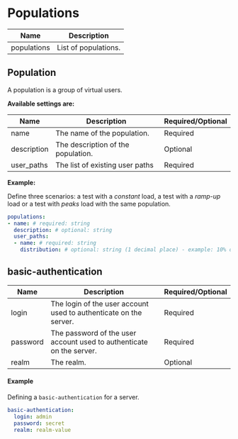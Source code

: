 # Populations

| Name        | Description          |
| ------------| ---------------------|
| populations | List of populations. |

## Population
A population is a group of virtual users.

**Available settings are:**

| Name        | Description                                                  | Required/Optional |
| ----------- | ------------------------------------------------------------ | ----------------- |
| name        | The name of the population.                                  | Required          |
| description | The description of the population.                           | Optional          |
| user_paths  | The list of existing user paths                              | Required          |

**Example:**

Define three scenarios: a test with a *constant* load, a test with a *ramp-up* load or a test with *peaks* load with the same population.

```yaml
populations:
- name: # required: string
  description: # optional: string
  user_paths:
  - name: # required: string
    distribution: # optional: string (1 decimal place) - example: 10% or 9.9%

```

## basic-authentication
| Name        | Description                                                     | Required/Optional |
| ----------- | --------------------------------------------------------------- | ----------------- |
| login       | The login of the user account used to authenticate on the server.                                         | Required          |
| password    | The password of the user account used to authenticate on the server.                                                   | Required          |
| realm       | The realm.                                                      | Optional          |

#### Example
Defining a `basic-authentication` for a server.
```yaml
basic-authentication:
  login: admin
  password: secret
  realm: realm-value
```